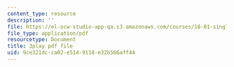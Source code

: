 ```yaml
---
content_type: resource
description: ''
file: https://ol-ocw-studio-app-qa.s3.amazonaws.com/courses/18-01-single-variable-calculus-fall-2006/9ce321dcca02e5149118e32b566aff44_jBkXbAgMj6s.pdf
file_type: application/pdf
resourcetype: Document
title: 3play pdf file
uid: 9ce321dc-ca02-e514-9118-e32b566aff44
---
```

